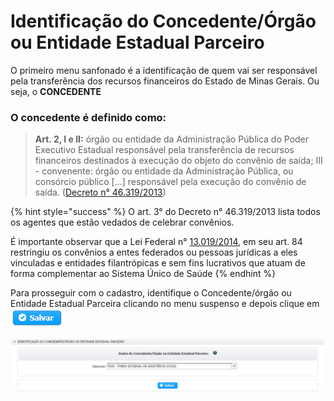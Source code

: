 # Identificação do Concedente/Órgão ou Entidade Estadual Parceiro

O primeiro menu sanfonado é a identificação de quem vai ser responsável pela transferência dos recursos financeiros do Estado de Minas Gerais. Ou seja, o **CONCEDENTE**

### O concedente é definido como:

> **Art. 2, I e II:** órgão ou entidade da Administração Pública do Poder Executivo Estadual responsável pela transferência de recursos financeiros destinados à execução do objeto do convênio de saída; III - convenente: órgão ou entidade da Administração Pública, ou consórcio público \[...\] responsável pela execução do convênio de saída. \([Decreto n° 46.319/2013](https://www.almg.gov.br/consulte/legislacao/completa/completa.html?num=46319&ano=2013&tipo=DEC)\)

{% hint style="success" %}
O art. 3° do Decreto n° 46.319/2013 lista todos os agentes que estão vedados de celebrar convênios. 

É importante observar que a Lei Federal n° [13.019/2014](http://www.planalto.gov.br/ccivil_03/_ato2011-2014/2014/lei/l13019.htm), em seu art. 84 restringiu os convênios a entes federados ou pessoas jurídicas a eles vinculadas e entidades filantrópicas e sem fins lucrativos que atuam de forma complementar ao Sistema Único de Saúde
{% endhint %}

Para prosseguir com o cadastro, identifique o Concedente/órgão ou Entidade Estadual Parceira clicando no menu suspenso e depois clique em ![](../../.gitbook/assets/salvar.png) 

![](../../.gitbook/assets/image%20%28378%29.png)

